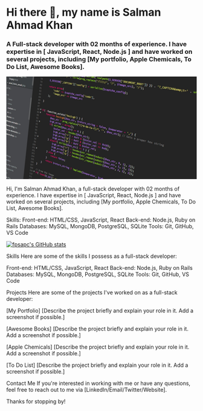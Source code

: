 # Hi there 👋, my name is Salman Ahmad Khan
### A Full-stack developer with 02 months of experience. I have expertise in [ JavaScript, React, Node.js ] and have worked on several projects, including [My portfolio, Apple Chemicals, To Do List, Awesome Books].
![I am a Full Stack Developer](https://github.com/fpsapc/fpsapc/blob/main/pexels-pixabay-270348.jpg)

Hi, I'm Salman Ahmad Khan, a full-stack developer with 02 months of experience. I have expertise in [ JavaScript, React, Node.js ] and have worked on several projects, including [My portfolio, Apple Chemicals, To Do List, Awesome Books].

Skills: Front-end: HTML/CSS, JavaScript, React Back-end: Node.js, Ruby on Rails Databases: MySQL, MongoDB, PostgreSQL, SQLite Tools: Git, GitHub, VS Code

[![fpsapc's GitHub stats](https://github-readme-stats.vercel.app/api?username=fpsapc)](https://github.com/fpsapc/github-readme-stats)

Skills
Here are some of the skills I possess as a full-stack developer:

Front-end: HTML/CSS, JavaScript, React
Back-end: Node.js, Ruby on Rails
Databases: MySQL, MongoDB, PostgreSQL, SQLite
Tools: Git, GitHub, VS Code

Projects
Here are some of the projects I've worked on as a full-stack developer:

[My Portfolio]
[Describe the project briefly and explain your role in it. Add a screenshot if possible.]

[Awesome Books]
[Describe the project briefly and explain your role in it. Add a screenshot if possible.]

[Apple Chemicals]
[Describe the project briefly and explain your role in it. Add a screenshot if possible.]

[To Do List]
[Describe the project briefly and explain your role in it. Add a screenshot if possible.]

Contact Me
If you're interested in working with me or have any questions, feel free to reach out to me via [LinkedIn/Email/Twitter/Website].

Thanks for stopping by!
